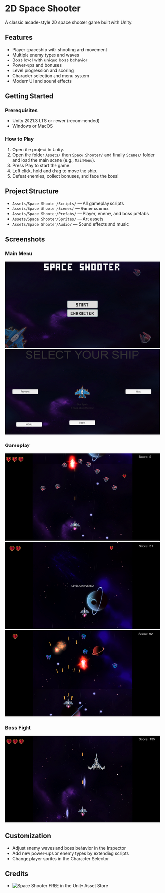 # 2D Space Shooter

A classic arcade-style 2D space shooter game built with Unity.

## Features
- Player spaceship with shooting and movement
- Multiple enemy types and waves
- Boss level with unique boss behavior
- Power-ups and bonuses
- Level progression and scoring
- Character selection and menu system
- Modern UI and sound effects

## Getting Started

### Prerequisites
- Unity 2021.3 LTS or newer (recommended)
- Windows or MacOS

### How to Play
1. Open the project in Unity.
2. Open the folder `Assets/` then `Space Shooter/` and finally `Scenes/` folder and load the main scene (e.g., `MainMenu`).
3. Press Play to start the game.
4. Left click, hold and drag to move the ship.
5. Defeat enemies, collect bonuses, and face the boss!

## Project Structure
- `Assets/Space Shooter/Scripts/` — All gameplay scripts
- `Assets/Space Shooter/Scenes/` — Game scenes
- `Assets/Space Shooter/Prefabs/` — Player, enemy, and boss prefabs
- `Assets/Space Shooter/Sprites/` — Art assets
- `Assets/Space Shooter/Audio/` — Sound effects and music

## Screenshots

### Main Menu
![Main Menu](Screenshots/menu.png)
![Character Selector](Screenshots/character_select.png)

### Gameplay
![Gameplay](Screenshots/gameplay_1.png)
![Gameplay](Screenshots/gameplay_2.png)
![Gameplay](Screenshots/gameplay_3.png)

### Boss Fight
![Boss Fight](Screenshots/gameplay_4.png)

## Customization
- Adjust enemy waves and boss behavior in the Inspector
- Add new power-ups or enemy types by extending scripts
- Change player sprites in the Character Selector

## Credits
- ![Space Shooter FREE](https://assetstore.unity.com/packages/templates/packs/space-shooter-free-107260) in the Unity Asset Store


